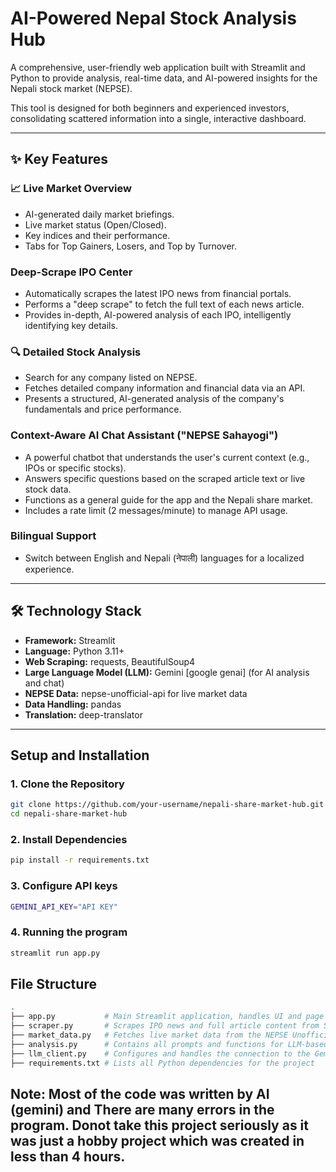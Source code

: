# AI-Powered Nepal Stock Analysis Hub

A comprehensive, user-friendly web application built with Streamlit and Python to provide analysis, real-time data, and AI-powered insights for the Nepali stock market (NEPSE).

This tool is designed for both beginners and experienced investors, consolidating scattered information into a single, interactive dashboard.

---

## ✨ Key Features

### 📈 Live Market Overview
- AI-generated daily market briefings.
- Live market status (Open/Closed).
- Key indices and their performance.
- Tabs for Top Gainers, Losers, and Top by Turnover.

###  Deep-Scrape IPO Center
- Automatically scrapes the latest IPO news from financial portals.
- Performs a "deep scrape" to fetch the full text of each news article.
- Provides in-depth, AI-powered analysis of each IPO, intelligently identifying key details.

### 🔍 Detailed Stock Analysis
- Search for any company listed on NEPSE.
- Fetches detailed company information and financial data via an API.
- Presents a structured, AI-generated analysis of the company's fundamentals and price performance.

###  Context-Aware AI Chat Assistant ("NEPSE Sahayogi")
- A powerful chatbot that understands the user's current context (e.g., IPOs or specific stocks).
- Answers specific questions based on the scraped article text or live stock data.
- Functions as a general guide for the app and the Nepali share market.
- Includes a rate limit (2 messages/minute) to manage API usage.

###  Bilingual Support
- Switch between English and Nepali (नेपाली) languages for a localized experience.

---

## 🛠️ Technology Stack

- **Framework:** Streamlit
- **Language:** Python 3.11+
- **Web Scraping:** requests, BeautifulSoup4
- **Large Language Model (LLM):** Gemini [google genai] (for AI analysis and chat)
- **NEPSE Data:** nepse-unofficial-api for live market data
- **Data Handling:** pandas
- **Translation:** deep-translator

---

## Setup and Installation

### 1. Clone the Repository
```bash
git clone https://github.com/your-username/nepali-share-market-hub.git
cd nepali-share-market-hub
```
### 2. Install Dependencies
```bash
pip install -r requirements.txt
```
### 3. Configure API keys
```bash
GEMINI_API_KEY="API KEY"
```
### 4. Running the program
```bash
streamlit run app.py
```
## File Structure
```bash
.
├── app.py           # Main Streamlit application, handles UI and page routing
├── scraper.py       # Scrapes IPO news and full article content from ShareSansar
├── market_data.py   # Fetches live market data from the NEPSE Unofficial API
├── analysis.py      # Contains all prompts and functions for LLM-based analysis
├── llm_client.py    # Configures and handles the connection to the Gemini API
├── requirements.txt # Lists all Python dependencies for the project
```


## Note: Most of the code was written by AI (gemini) and There are many errors in the program. Donot take this project seriously as it was just a hobby project which was created in less than 4 hours. 

